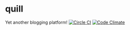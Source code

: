 # quill
Yet another blogging platform!
[![Circle CI](https://circleci.com/gh/markthethomas/quill.svg?style=svg)](https://circleci.com/gh/markthethomas/quill)
[![Code Climate](https://codeclimate.com/github/markthethomas/quill/badges/gpa.svg)](https://codeclimate.com/github/markthethomas/quill)
